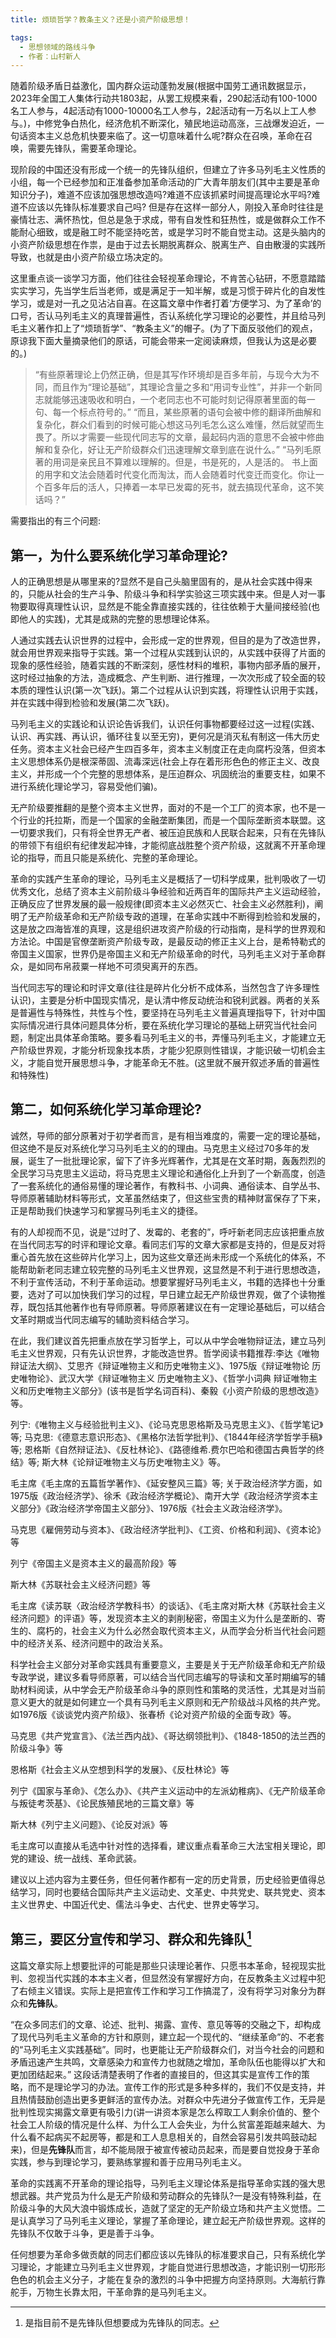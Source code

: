 ```yaml
---
title: 烦琐哲学？教条主义？还是小资产阶级思想！

tags:
  - 思想领域的路线斗争
  - 作者：山村新人
---
```


随着阶级矛盾日益激化，国内群众运动蓬勃发展(根据中国劳工通讯数据显示，2023年全国工人集体行动共1803起，从罢工规模来看，290起活动有100-1000名工人参与，4起活动有1000-10000名工人参与，2起活动有一万名以上工人参与。)，中修党争白热化，经济危机不断深化，殖民地运动高涨，三战爆发迫近，一句话资本主义总危机快要来临了。这一切意味着什么呢?群众在召唤，革命在召唤，需要先锋队，需要革命理论。

现阶段的中国还没有形成一个统一的先锋队组织，但建立了许多马列毛主义性质的小组，每一个已经参加和正准备参加革命活动的广大青年朋友们(其中主要是革命知识分子)，难道不应该加强思想改造吗?难道不应该抓紧时间提高理论水平吗?难道不应该以先锋队标准要求自己吗?
但是存在这样一部分人，刚投入革命时往往是豪情壮志、满怀热忱，但总是急于求成，带有自发性和狂热性，或是做群众工作不能耐心细致，或是融工时不能坚持吃苦，或是学习时不能自觉主动。这是头脑内的小资产阶级思想在作祟，是由于过去长期脱离群众、脱离生产、自由散漫的实践所导致，也就是由小资产阶级立场决定的。

这里重点谈一谈学习方面，他们往往会轻视革命理论，不肯苦心钻研，不愿意踏踏实实学习，先当学生后当老师，或是满足于一知半解，或是习惯于碎片化的自发性学习，或是对一孔之见沾沾自喜。在这篇文章中作者打着‘方便学习、为了革命’的口号，否认马列毛主义的真理普遍性，否认系统化学习理论的必要性，并且给马列毛主义著作扣上了“烦琐哲学”、“教条主义”的帽子。(为了下面反驳他们的观点，原谅我下面大量摘录他们的原话，可能会带来一定阅读麻烦，但我认为这是必要的。)
> “有些原著理论上仍然正确，但是其写作环境却是百多年前，与现今大为不同，而且作为“理论基础”，其理论含量之多和“用词专业性”，并非一个新同志就能够迅速吸收和明白，一个老同志也不可能时刻记得原著里面的每一句、每一个标点符号的。”
> “而且，某些原著的语句会被中修的翻译所曲解和复杂化，群众们看到的时候可能心想这马列毛怎么这么难懂，然后就望而生畏了。所以才需要一些现代同志写的文章，最起码内涵的意思不会被中修曲解和复杂化，好让无产阶级群众们迅速理解文章到底在说什么。”
> “马列毛原著的用词是亲民且不算难以理解的。但是，书是死的，人是活的。 书上面的用字和文法会随着时代变化而淘汰，而人会随着时代变迁而变化。你让一个百多年后的活人，只捧着一本早已发霉的死书，就去搞现代革命，这不笑话吗？”

需要指出的有三个问题:
## 第一，为什么要系统化学习革命理论?
人的正确思想是从哪里来的?显然不是自己头脑里固有的，是从社会实践中得来的，只能从社会的生产斗争、阶级斗争和科学实验这三项实践中来。但是人对一事物要取得真理性认识，显然是不能全靠直接实践的，往往依赖于大量间接经验(也即他人的实践)，尤其是成熟的完整的思想理论体系。

人通过实践去认识世界的过程中，会形成一定的世界观，但目的是为了改造世界，就会用世界观来指导于实践。第一个过程从实践到认识的，从实践中获得了片面的现象的感性经验，随着实践的不断深刻，感性材料的堆积，事物内部矛盾的展开，这时经过抽象的方法，造成概念、产生判断、进行推理，一次次形成了较全面的较本质的理性认识(第一次飞跃)。第二个过程从认识到实践，将理性认识用于实践，并在实践中得到检验和发展(第二次飞跃)。

马列毛主义的实践论和认识论告诉我们，认识任何事物都要经过这一过程(实践、认识、再实践、再认识，循环往复以至无穷)，更何况是消灭私有制这一伟大历史任务。资本主义社会已经产生四百多年，资本主义制度正在走向腐朽没落，但资本主义思想体系仍是根深蒂固、流毒深远(社会上存在着形形色色的修正主义、改良主义，并形成一个个完整的思想体系，是压迫群众、巩固统治的重要支柱，如果不进行系统化理论学习，容易受他们骗)。

无产阶级要推翻的是整个资本主义世界，面对的不是一个工厂的资本家，也不是一个行业的托拉斯，而是一个国家的金融垄断集团，而是一个国际垄断资本联盟。这一切要求我们，只有将全世界无产者、被压迫民族和人民联合起来，只有在先锋队的带领下有组织有纪律发起冲锋，才能彻底战胜整个资产阶级，这就离不开革命理论的指导，而且只能是系统化、完整的革命理论。

革命的实践产生革命的理论，马列毛主义是概括了一切科学成果，批判吸收了一切优秀文化，总结了资本主义前阶级斗争经验和近两百年的国际共产主义运动经验，正确反应了世界发展的最一般规律(即资本主义必然灭亡、社会主义必然胜利)，阐明了无产阶级革命和无产阶级专政的道理，在革命实践中不断得到检验和发展的，这是放之四海皆准的真理，这是组织进攻资产阶级的行动指南，是科学的世界观和方法论。中国是官僚垄断资产阶级专政，是最反动的修正主义上台，是希特勒式的帝国主义国家，世界仍是帝国主义和无产阶级革命的时代，马列毛主义对于革命群众，是如同布帛菽粟一样地不可须臾离开的东西。

当代同志写的理论和时评文章(往往是碎片化分析不成体系，当然包含了许多理性认识)，主要是分析中国现实情况，是认清中修反动统治和锐利武器。两者的关系是普遍性与特殊性，共性与个性，要坚持在马列毛主义普遍真理指导下，针对中国实际情况进行具体问题具体分析，要在系统化学习理论的基础上研究当代社会问题，制定出具体革命策略。要多看马列毛主义的书，弄懂马列毛主义，才能建立无产阶级世界观，才能分析现象找本质，才能少犯原则性错误，才能识破一切机会主义，才能自觉开展思想斗争，才能革命无不胜。(这里就不展开叙述矛盾的普遍性和特殊性)

## 第二，如何系统化学习革命理论?
诚然，导师的部分原著对于初学者而言，是有相当难度的，需要一定的理论基础，但这绝不是反对系统化学习马列毛主义的的理由。马克思主义经过70多年的发展，诞生了一批批理论家，留下了许多光辉著作，尤其是在文革时期，轰轰烈烈的全民学习马克思主义运动，将马克思主义理论和通俗化上升到了一个新高度，创造了一套系统化的通俗易懂的理论著作，有教科书、小词典、通俗读本、自学丛书、导师原著辅助材料等形式，文革虽然结束了，但这些宝贵的精神财富保存了下来，正是帮助我们快速学习和掌握马列毛主义的捷径。

有的人却视而不见，说是“过时了、发霉的、老套的”，呼吁新老同志应该把重点放在当代同志写的时评和理论文章。看同志们写的文章大家都是支持的，但是反对将重心首先放在这些碎片化学习上，因为这些文章还尚未形成一个系统化的体系，不能帮助新老同志建立较完整的马列毛主义世界观，这显然是不利于进行思想改造，不利于宣传活动，不利于革命运动。想要掌握好马列毛主义，书籍的选择也十分重要，选对了可以加快我们学习的过程，早日建立起无产阶级世界观，做了个读物推荐，既包括其他著作也有导师原著。导师原著建议在有一定理论基础后，可以结合文革时期或当代同志编写的辅助资料结合学习。

在此，我们建议首先把重点放在学习哲学上，可以从中学会唯物辩证法，建立马列毛主义世界观，只有先认识世界，才能改造世界。哲学阅读书籍推荐:李达《唯物辩证法大纲》、艾思齐《辩证唯物主义和历史唯物主义》、1975版《辩证唯物论 历史唯物论》、武汉大学《辩证唯物主义 历史唯物主义》、《哲学小词典 辩证唯物主义和历史唯物主义部分》(该书是哲学名词百科)、秦毅《小资产阶级的思想改造》等。

列宁:《唯物主义与经验批判主义》、《论马克思恩格斯及马克思主义》、《哲学笔记》等;
马克思:《德意志意识形态》、《黑格尔法哲学批判》、《1844年经济学哲学手稿》等;
恩格斯《自然辩证法》、《反杜林论》、《路德维希.费尔巴哈和德国古典哲学的终结》等;
斯大林《论辩证唯物主义与历史唯物主义》等。

毛主席《毛主席的五篇哲学著作》、《延安整风三篇》等;
关于政治经济学方面，如1975版《政治经济学》、徐禾《政治经济学概论》、南开大学《政治经济学资本主义部分》《政治经济学帝国主义部分》、1976版《社会主义政治经济学》。

马克思《雇佣劳动与资本》、《政治经济学批判》、《工资、价格和利润》、《资本论》等

列宁《帝国主义是资本主义的最高阶段》等

斯大林《苏联社会主义经济问题》等

毛主席《读苏联〈政治经济学教科书〉的谈话》、《毛主席对斯大林《苏联社会主义经济问题》的评语》等，发现资本主义的剥削秘密，帝国主义为什么是垄断的、寄生的、腐朽的，社会主义为什么必然会取代资本主义，从而学会分析当代社会问题中的经济关系、经济问题中的政治关系。

科学社会主义部分对革命实践具有重要意义，主要是关于无产阶级革命和无产阶级专政学说，建议多看导师原著，可以结合当代同志编写的导读和文革时期编写的辅助材料阅读，从中学会无产阶级革命斗争的原则性和策略的灵活性，尤其是对当前意义更大的就是如何建立一个具有马列毛主义原则和无产阶级战斗风格的共产党。如1976版《谈谈党内资产阶级》、张春桥《论对资产阶级的全面专政》等。

马克思《共产党宣言》、《法兰西内战》、《哥达纲领批判》、《1848-1850的法兰西的阶级斗争》等

恩格斯《社会主义从空想到科学的发展》、《反杜林论》等

列宁《国家与革命》、《怎么办》、《共产主义运动中的左派幼稚病》、《无产阶级革命与叛徒考茨基》、《论民族殖民地的三篇文章》等

斯大林《列宁主义问题》、《论反对派》等

毛主席可以直接从毛选中针对性的选择看，建议重点看革命三大法宝相关理论，即党的建设、统一战线、革命武装。

建议以上述内容为主要任务，但任何著作都有一定的历史背景，历史经验更值得总结学习，同时也要结合国际共产主义运动史、文革史、中共党史、联共党史、资本主义世界史、中国近代史、儒法斗争史、古代史、世界史等学习。


## 第三，要区分宣传和学习、群众和**先锋队**[^1]

[^1]: 是指目前不是先锋队但想要成为先锋队的同志。

这篇文章实际上想要批评的可能是那些只读理论著作、只愿书本革命，轻视现实批判、忽视当代实践的本本主义者，但显然没有掌握好方向，在反教条主义过程中犯了右倾主义错误。实际上是把宣传工作和学习工作搞混了，没有将学习对象分为群众和**先锋队**。

“在众多同志们的文章、论述、批判、揭露、宣传、意见等等的交融之下，却构成了现代马列毛主义革命的方针和原则，建立起一个现代的、“继续革命”的、不老套的“马列毛主义实践基础”。同时，也更能让无产阶级群众们，对当今社会的问题和矛盾迅速产生共鸣，文章感染力和宣传力也就随之增加，革命队伍也能得以扩大和更加团结起来。”
这段话清楚表明了作者的直接目的，但这其实是宣传工作的策略，而不是理论学习的办法。宣传工作的形式是多种多样的，我们不仅是支持，并且热情鼓励创造出更多更鲜活的宣传办法。对群众中先进分子做宣传工作，无异是批判性现实揭露文章更有吸引力(讲一讲资本家是怎么榨取工人剩余价值的、整个社会工人阶级的情况是什么样、为什么工人会失业，为什么贫富差距越来越大、为什么看不起病买不起房等，都是和工人息息相关的，自然会容易引发共鸣鼓动起来)，但是**先锋队**而言，却不能局限于被宣传被动员起来，而是要自觉投身于革命实践，参与到理论学习，要熟练掌握和善于应用马列毛主义。

革命的实践离不开革命的理论指导，马列毛主义理论体系是指导革命实践的强大思想武器。共产党员为什么是无产阶级和劳动群众的先锋队?一是没有特殊利益，在阶级斗争的大风大浪中锻炼成长，造就了坚定的无产阶级立场和共产主义觉悟。二是认真学习了马列毛主义理论，掌握了革命理论，建立起无产阶级世界观。这样的先锋队不仅敢于斗争，更是善于斗争。

任何想要为革命多做贡献的同志们都应该以先锋队的标准要求自己，只有系统化学习理论，才能建立马列毛主义世界观，才能自觉进行思想改造，才能识别一切形形色色的机会主义分子，才能在复杂的激烈的斗争中把握方向坚持原则。大海航行靠舵手，万物生长靠太阳，干革命靠的是马列毛主义。


